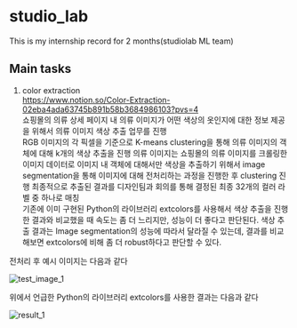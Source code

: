 # studio_lab
This is my internship record for 2 months(studiolab ML team)

## Main tasks
1. color extraction  
<https://www.notion.so/Color-Extraction-02eba4ada63745b891b58b3684986103?pvs=4>  
쇼핑몰의 의류 상세 페이지 내 의류 이미지가 어떤 색상의 옷인지에 대한 정보 제공을 위해서 의류 이미지 색상 추출 업무를 진행  
RGB 이미지의 각 픽셀을 기준으로 K-means clustering을 통해 의류 이미지의 객체에 대해 k개의 색상 추출을 진행 
의류 이미지는 쇼핑몰의 의류 이미지를 크롤링한 이미지 데이터로 이미지 내 객체에 대해서만 색상을 추출하기 위해서 image segmentation을 통해 이미지에 대해 전처리하는 과정을 진행한 후 clustering 진행
최종적으로 추출된 결과를 디자인팀과 회의를 통해 결정된 최종 32개의 컬러 라벨 중 하나로 매칭    
기존에 이미 구현된 Python의 라이브러리 extcolors를 사용해서 색상 추출을 진행한 결과와 비교했을 때 속도는 좀 더 느리지만, 성능이 더 좋다고 판단된다. 색상 추출 결과는 Image segmentation의 성능에 따라서 달라질 수 있는데, 결과를 비교해보면 extcolors에 비해 좀 더 robust하다고 판단할 수 있다.  

전처리 후 예시 이미지는 다음과 같다  

![test_image_1](https://user-images.githubusercontent.com/96854885/223710985-8f586d8b-7e28-473e-9ef0-2f4b4dd6cdf8.png) 

위에서 언급한 Python의 라이브러리 extcolors를 사용한 결과는 다음과 같다

![result_1](https://user-images.githubusercontent.com/96854885/223711127-4916273d-2b1d-4b98-a855-bb1f6d7be1b2.png)
